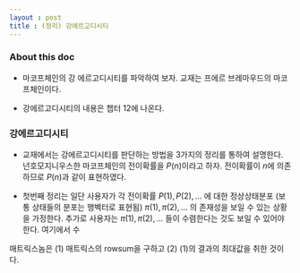 ```yaml
---
layout : post 
title : (정리) 강에르고디시티 
---
```


### About this doc

- 마코프체인의 강 에르고디시티를 파악하여 보자. 교재는 프에르 브레마우드의 마코프체인이다. 

- 강에르고디시티의 내용은 챕터 12에 나온다.  

### 강에르고디시티 

- 교재에서는 강에르고디시티를 판단하는 방법을 3가지의 정리를 통하여 설명한다. 넌호모지니우스한 마코프체인의 전이확률을 $P(n)$이라고 하자. 전이확률이 $n$에 의존하므로 $P(n)$과 같이 표현하였다. 

- 첫번째 정리는 일단 사용자가 각 전이확률 $P(1),P(2),\dots$ 에 대한 정상상태분포 (보통 상태들의 분포는 행벡터로 표현됨) $\pi(1),\pi(2),\dots$ 의 존재성을 보일 수 있는 상황을 가정한다. 추가로 사용자는 $\pi(1),\pi(2),\dots$ 들이 수렴한다는 것도 보일 수 있어야 한다. 여기에서 수


매트릭스놈은 (1) 매트릭스의 rowsum을 구하고 (2) (1)의 결과의 최대값을 취한 것이다. 